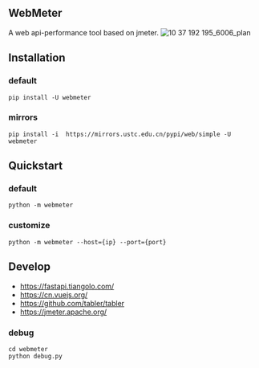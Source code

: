## WebMeter

A web api-performance tool based on jmeter.
![10 37 192 195_6006_plan](https://github.com/smart-test-ti/webmeter/assets/24454096/b8594715-862b-4994-9032-053c3688b8ab)


## Installation

### default

```shell
pip install -U webmeter
```

### mirrors

```shell
pip install -i  https://mirrors.ustc.edu.cn/pypi/web/simple -U webmeter
```

## Quickstart

### default

```shell
python -m webmeter
```

### customize

```shell
python -m webmeter --host={ip} --port={port}
```

## Develop

* https://fastapi.tiangolo.com/
* https://cn.vuejs.org/
* https://github.com/tabler/tabler
* https://jmeter.apache.org/

### debug
```shell
cd webmeter
python debug.py
```
